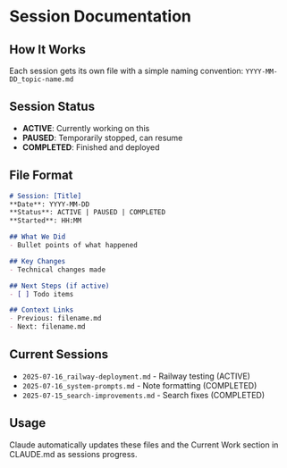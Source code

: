 # Session Documentation

## How It Works
Each session gets its own file with a simple naming convention: `YYYY-MM-DD_topic-name.md`

## Session Status
- **ACTIVE**: Currently working on this
- **PAUSED**: Temporarily stopped, can resume
- **COMPLETED**: Finished and deployed

## File Format
```markdown
# Session: [Title]
**Date**: YYYY-MM-DD
**Status**: ACTIVE | PAUSED | COMPLETED
**Started**: HH:MM

## What We Did
- Bullet points of what happened

## Key Changes
- Technical changes made

## Next Steps (if active)
- [ ] Todo items

## Context Links
- Previous: filename.md
- Next: filename.md
```

## Current Sessions
- `2025-07-16_railway-deployment.md` - Railway testing (ACTIVE)
- `2025-07-16_system-prompts.md` - Note formatting (COMPLETED)
- `2025-07-15_search-improvements.md` - Search fixes (COMPLETED)

## Usage
Claude automatically updates these files and the Current Work section in CLAUDE.md as sessions progress.